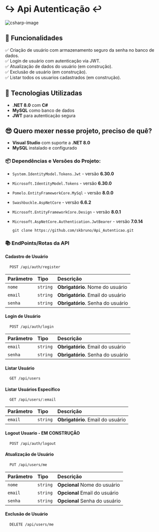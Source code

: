 # ↪︎ Api Autenticação ↩︎

![csharp-image](https://img.shields.io/badge/csharp-^2022-blue)

## 📌 Funcionalidades

✅ Criação de usuário com armazenamento seguro da senha no banco de dados.  
✅ Login de usuário com autenticação via JWT.  
✅ Atualização de dados do usuário (em construção).  
✅ Exclusão de usuário (em construção).  
✅ Listar todos os usuarios cadastrados (em construção).


## 🚀 Tecnologias Utilizadas

- **.NET 8.0** com **C#**  
- **MySQL** como banco de dados  
- **JWT** para autenticação segura  

## 😎 Quero mexer nesse projeto, preciso de quê?

- **Visual Studio** com suporte a **.NET 8.0**  
- **MySQL** instalado e configurado  

### 📦 Dependências e Versões do Projeto:

- `System.IdentityModel.Tokens.Jwt` - versão **6.30.0**  
- `Microsoft.IdentityModel.Tokens` - versão **6.30.0**  
- `Pomelo.EntityFrameworkCore.MySql` - versão **8.0.0**  
- `Swashbuckle.AspNetCore` - versão **6.6.2**  
- `Microsoft.EntityFrameworkCore.Design` - versão **8.0.1**  
- `Microsoft.AspNetCore.Authentication.JwtBearer` - versão **7.0.14**
  
  ```http
  git clone https://github.com/skbruno/Api_Autenticao.git
  ```

### 📚 EndPoints/Rotas da API

#### Cadastro de Usuário

```http
  POST /api/auth/register
```

| Parâmetro   | Tipo       | Descrição                           |
| :---------- | :--------- | :---------------------------------- |
| `nome` | `string` | **Obrigatório**. Nome do usuário |
| `email` | `string` | **Obrigatório**. Email do usuário |
| `senha` | `string` | **Obrigatório**. Senha do usuário |

#### Login de Usuário

```http
  POST /api/auth/login
```

| Parâmetro   | Tipo       | Descrição                                   |
| :---------- | :--------- | :------------------------------------------ |
| `email`      | `string` | **Obrigatório**. Email do usuário |
| `senha`      | `string` | **Obrigatório**. Senha do usuário |


#### Listar Usuário

```http
  GET /api/users 
```

#### Listar Usuários Específico 

```http
  GET /api/users/:email
```
| Parâmetro   | Tipo       | Descrição                                   |
| :---------- | :--------- | :------------------------------------------ |
| `email`      | `string` | **Obrigatório**. Email do usuário |

#### Logout Usuario - EM CONSTRUÇÃO

```http
  POST /api/auth/logout
```

#### Atualização de Usuário

```http
  PUT /api/users/me
```

| Parâmetro   | Tipo       | Descrição                                   |
| :---------- | :--------- | :------------------------------------------ |
| `nome` | `string` | **Opcional** Nome do usuário |
| `email` | `string` | **Opcional** Email do usuário |
| `senha` | `string` | **Opcional** Senha do usuário |

#### Exclusão  de Usuário 

```http
  DELETE /api/users/me
```













